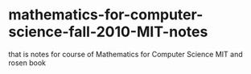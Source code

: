 # mathematics-for-computer-science-fall-2010-MIT-notes
that is notes for course of Mathematics for Computer Science MIT and rosen book
